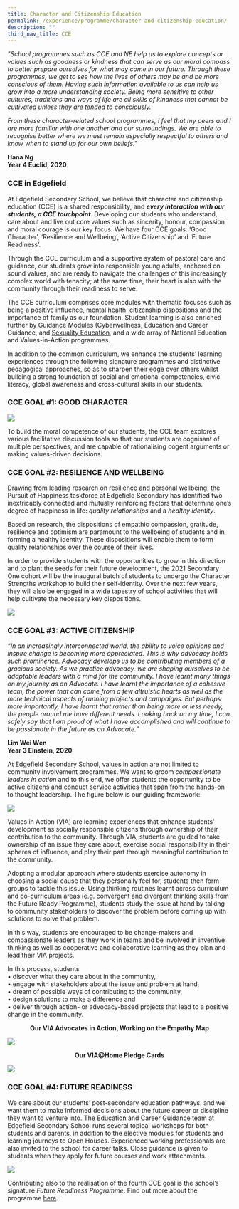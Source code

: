```yaml
---
title: Character and Citizenship Education
permalink: /experience/programme/character-and-citizenship-education/
description: ""
third_nav_title: CCE
---
```

_"School programmes such as CCE and NE help us to explore concepts or values such as goodness or kindness that can serve as our moral compass to better prepare ourselves for what may come in our future. Through these programmes, we get to see how the lives of others may be and be more conscious of them. Having such information available to us can help us grow into a more understanding society. Being more sensitive to other cultures, traditions and ways of life are all skills of kindness that cannot be cultivated unless they are tended to consciously._
  
_From these character-related school programmes, I feel that my peers and I are more familiar with one another and our surroundings. We are able to recognise better where we must remain especially respectful to others and know when to stand up for our own beliefs."_  
  
**Hana Ng <br>
Year 4 Euclid, 2020**

### CCE in Edgefield

At Edgefield Secondary School, we believe that character and citizenship education (CCE) is a shared responsibility, and&nbsp;**_every interaction with our students, a CCE touchpoint_**. Developing our students who understand, care about and live out core values such as sincerity, honour, compassion and moral courage is our key focus. We have four CCE goals: ‘Good Character’, ‘Resilience and Wellbeing’, ‘Active Citizenship’ and ‘Future Readiness’.  

Through the CCE curriculum and a supportive system of pastoral care and guidance, our students grow into responsible young adults, anchored on sound values, and are ready to navigate the challenges of this increasingly complex world with tenacity; at the same time, their heart is also with the community through their readiness to serve.

The CCE curriculum comprises core modules with thematic focuses such as being a positive influence, mental health, citizenship dispositions and the importance of family as our foundation. Student learning is also enriched further by Guidance Modules (Cyberwellness, Education and Career Guidance, and&nbsp;[Sexuality Education](https://staging.d3jwf1tlw34213.amplifyapp.com/experience/programme/character-education/sexuality-education), and a wide array of National Education and Values-in-Action programmes.

In addition to the common curriculum, we enhance the students’ learning experiences through the following signature programmes and distinctive pedagogical approaches, so as to sharpen their edge over others whilst building a strong foundation of social and emotional competencies, civic literacy, global awareness and cross-cultural skills in our students.

### CCE GOAL #1: GOOD CHARACTER

![](/images/pic1.png)

To build the moral competence of our students, the CCE team explores various facilitative discussion tools so that our students are cognisant of multiple perspectives, and are capable of rationalising cogent arguments or making values-driven decisions.

### CCE GOAL #2: RESILIENCE AND WELLBEING

Drawing from leading research on resilience and personal wellbeing, the Pursuit of Happiness taskforce at Edgefield Secondary has identified two inextricably connected and mutually reinforcing factors that determine one’s degree of happiness in life:&nbsp;_quality relationships_&nbsp;and a&nbsp;_healthy identity_.  

Based on research, the dispositions of empathic compassion, gratitude, resilience and optimism are paramount to the wellbeing of students and in forming a healthy identity. These dispositions will enable them to form quality relationships over the course of their lives.

In order to provide students with the opportunities to grow in this direction and to plant the seeds for their future development, the 2021 Secondary One cohort will be the inaugural batch of students to undergo the Character Strengths workshop to build their self-identity. Over the next few years, they will also be engaged in a wide tapestry of school activities that will help cultivate the necessary key dispositions.

![](/images/pic2.png)

### CCE GOAL #3: ACTIVE CITIZENSHIP

_“In an increasingly interconnected world, the ability to voice opinions and inspire change is becoming more appreciated. This is why advocacy holds such prominence. Advocacy develops us to be contributing members of a gracious society. As we practice advocacy, we are shaping ourselves to be adaptable leaders with a mind for the community. I have learnt many things on my journey as an Advocate. I have learnt the importance of a cohesive team, the power that can come from a few altruistic hearts as well as the more technical aspects of running projects and campaigns. But perhaps more importantly, I have learnt that rather than being more or less needy, the people around me have different needs. Looking back on my time, I can safely say that I am proud of what I have accomplished and will continue to be passionate in the future as an Advocate.”_  
  
**Lim Wei Wen  
Year 3 Einstein, 2020**

At Edgefield Secondary School, values in action are not limited to community involvement programmes. We want to groom&nbsp;_compassionate leaders in action_&nbsp;and to this end, we offer students the opportunity to be active citizens and conduct service activities that span from the hands-on to thought leadership. The figure below is our guiding framework:

![](/images/pic3.png)

Values in Action (VIA) are learning experiences that enhance students’ development as socially responsible citizens through ownership of their contribution to the community. Through VIA, students are guided to take ownership of an issue they care about, exercise social responsibility in their spheres of influence, and play their part through meaningful contribution to the community.  
  
Adopting a modular approach where students exercise autonomy in choosing a social cause that they personally feel for, students then form groups to tackle this issue. Using thinking routines learnt across curriculum and co-curriculum areas (e.g. convergent and divergent thinking skills from the Future Ready Programme), students study the issue at hand by talking to community stakeholders to discover the problem before coming up with solutions to solve that problem.  
  
In this way, students are encouraged to be change-makers and compassionate leaders as they work in teams and be involved in inventive thinking as well as cooperative and collaborative learning as they plan and lead their VIA projects.  
  
In this process, students  
• discover what they care about in the community,  
• engage with stakeholders about the issue and problem at hand,  
• dream of possible ways of contributing to the community,  
• design solutions to make a difference and  
• deliver through action- or advocacy-based projects that lead to a positive change in the community.

<center><strong> Our VIA Advocates in Action, Working on the Empathy Map </strong></center>
	
![](/images/CCE1.jpg)

<center><strong> Our VIA@Home Pledge Cards </strong></center>
	
![](/images/CCE2.jpg)

### CCE GOAL #4: FUTURE READINESS

We care about our students’ post-secondary education pathways, and we want them to make informed decisions about the future career or discipline they want to venture into. The Education and Career Guidance team at Edgefield Secondary School runs several topical workshops for both students and parents, in addition to the elective modules for students and learning journeys to Open Houses. Experienced working professionals are also invited to the school for career talks. Close guidance is given to students when they apply for future courses and work attachments. 

![](/images/pic4.png)

Contributing also to the realisation of the fourth CCE goal is the school’s signature&nbsp;_Future Readiness Programme_. Find out more about the programme&nbsp;[here](https://staging.d3jwf1tlw34213.amplifyapp.com/future-ready/applied-learning-programme).